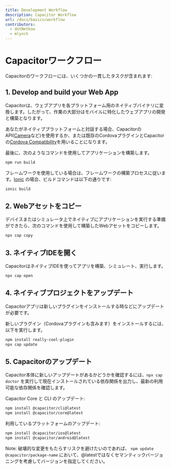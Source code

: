 ```yaml
---
title: Development Workflow
description: Capacitor Workflow
url: /docs/basics/workflow
contributors:
  - dotNetkow
  - mlynch
---
```


# Capacitorワークフロー

<p class="intro">Capacitorのワークフローには、いくつかの一貫したタスクが含まれます:</p>

## 1. Develop and build your Web App

Capacitorは、ウェブアプリを各プラットフォーム用のネイティブバイナリに変換します。したがって、作業の大部分はモバイルに特化したウェブアプリの開発と構築となります。

あなたがネイティブプラットフォームと対話する場合、CapacitorのAPI([Camera](/docs/apis/camera)など)を使用するか、または既存のCordovaプラグインとCapacitorの[Cordova Compatibility](./cordova)を用いることになります。

最後に、次のようなコマンドを使用してアプリケーションを構築します。

```bash
npm run build
```

フレームワークを使用している場合は、フレームワークの構築プロセスに従います。[Ionic](https://ionicframework.com/) の場合、ビルドコマンドは以下の通りです:

```bash
ionic build
```

## 2. Webアセットをコピー

デバイスまたはシミュレータ上でネイティブにアプリケーションを実行する準備ができたら、次のコマンドを使用して構築したWebアセットをコピーします。

```bash
npx cap copy
```

## 3. ネイティブIDEを開く

CapacitorはネイティブIDEを使ってアプリを構築、シミュレート、実行します。

```bash
npx cap open
```

## 4. ネイティブプロジェクトをアップデート

Capacitorアプリは新しいプラグインをインストールする時などにアップデートが必要です。

新しいプラグイン（Cordovaプラグインも含みます）をインストールするには、以下を実行します。

```bash
npm install really-cool-plugin
npx cap update
```

## 5. Capacitorのアップデート

Capacitor本体に新しいアップデートがあるかどうかを確認するには、`npx cap doctor` を実行して現在インストールされている依存関係を出力し、最新の利用可能な依存関係を確認します。

Capacitor Core と CLI のアップデート:

```bash
npm install @capacitor/cli@latest
npm install @capacitor/core@latest
```

利用しているプラットフォームのアップデート:

```bash
npm install @capacitor/ios@latest
npm install @capacitor/android@latest
```

Note: 破壊的な変更をもたらすリスクを避けたいのであれば、 `npm update @capacitor/package-name` において、@latestではなくセマンティックバージョニングを考慮してバージョンを指定してください。

